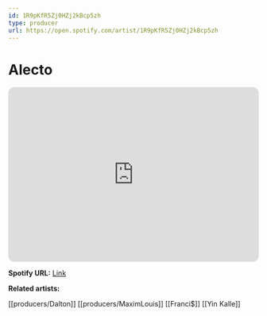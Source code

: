 ```yaml
---
id: 1R9pKfR5Zj0HZj2kBcp5zh
type: producer
url: https://open.spotify.com/artist/1R9pKfR5Zj0HZj2kBcp5zh
---
```

# Alecto

<iframe style="border-radius:12px" src="https://open.spotify.com/embed/artist/1R9pKfR5Zj0HZj2kBcp5zh" width="100%" height="352" frameBorder="0" allowfullscreen="" allow="autoplay; clipboard-write; encrypted-media; fullscreen; picture-in-picture" loading="lazy"></iframe>

**Spotify URL:** [Link](https://open.spotify.com/artist/1R9pKfR5Zj0HZj2kBcp5zh)

**Related artists:**

[[producers/Dalton]]
[[producers/MaximLouis]]
[[Franci$]]
[[Yin Kalle]]

